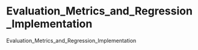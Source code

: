 # Evaluation_Metrics_and_Regression_Implementation
Evaluation_Metrics_and_Regression_Implementation
